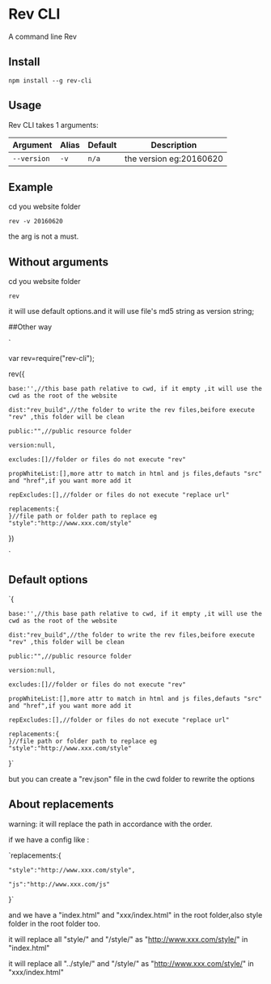 # Rev CLI

A command line Rev


## Install

`npm install --g rev-cli`

## Usage

Rev CLI takes 1 arguments:

|Argument|Alias|Default|Description|
|---|---|---|---|
|`--version`|`-v`|`n/a`|the version eg:20160620|

## Example
cd you website folder

`rev -v 20160620`

the arg is not a must.


## Without arguments

cd you website folder

`rev`

it will use default options.and  it will use file's md5 string as version string; 

##Other way

`

var rev=require("rev-cli");

rev({

    base:'',//this base path relative to cwd, if it empty ,it will use the cwd as the root of the website

    dist:"rev_build",//the folder to write the rev files,beifore execute "rev" ,this folder will be clean

    public:"",//public resource folder

    version:null,

    excludes:[]//folder or files do not execute "rev" 

    propWhiteList:[],more attr to match in html and js files,defauts "src" and "href",if you want more add it

    repExcludes:[],//folder or files do not execute "replace url" 

    replacements:{
    }//file path or folder path to replace eg  "style":"http://www.xxx.com/style"
    
})

`

## Default options



`{
	
	base:'',//this base path relative to cwd, if it empty ,it will use the cwd as the root of the website

    dist:"rev_build",//the folder to write the rev files,beifore execute "rev" ,this folder will be clean

    public:"",//public resource folder

    version:null,

    excludes:[]//folder or files do not execute "rev" 

    propWhiteList:[],more attr to match in html and js files,defauts "src" and "href",if you want more add it

    repExcludes:[],//folder or files do not execute "replace url" 

    replacements:{
    }//file path or folder path to replace eg  "style":"http://www.xxx.com/style"
}`


but you can create a "rev.json" file in the cwd folder to rewrite the options

## About replacements
warning: it will replace the path in accordance with the order.

if we have a config like :

`replacements:{
	
	"style":"http://www.xxx.com/style",

	"js":"http://www.xxx.com/js"

}`

and we have a "index.html" and "xxx/index.html" in the root folder,also style folder in the root folder too.

it will replace all "style/" and "/style/" as "http://www.xxx.com/style/" in "index.html"

it will replace all "../style/" and "/style/" as "http://www.xxx.com/style/" in "xxx/index.html"